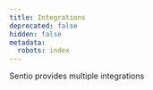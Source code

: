 ```yaml
---
title: Integrations
deprecated: false
hidden: false
metadata:
  robots: index
---
```

Sentio provides multiple integrations